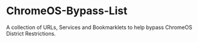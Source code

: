 # ChromeOS-Bypass-List
A collection of URLs, Services and Bookmarklets to help bypass ChromeOS District Restrictions.
